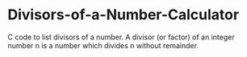 # Divisors-of-a-Number-Calculator
C code to list divisors of a number.
A divisor (or factor) of an integer number n is a number which divides n without remainder.
